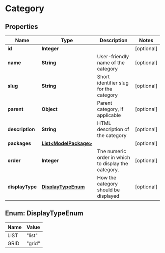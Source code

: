 

# Category


## Properties

| Name | Type | Description | Notes |
|------------ | ------------- | ------------- | -------------|
|**id** | **Integer** |  |  [optional] |
|**name** | **String** | User-friendly name of the category |  [optional] |
|**slug** | **String** | Short identifier slug for the category |  [optional] |
|**parent** | **Object** | Parent category, if applicable |  [optional] |
|**description** | **String** | HTML description of the category |  [optional] |
|**packages** | [**List&lt;ModelPackage&gt;**](ModelPackage.md) |  |  [optional] |
|**order** | **Integer** | The numeric order in which to display the category. |  [optional] |
|**displayType** | [**DisplayTypeEnum**](#DisplayTypeEnum) | How the category should be displayed |  [optional] |



## Enum: DisplayTypeEnum

| Name | Value |
|---- | -----|
| LIST | &quot;list&quot; |
| GRID | &quot;grid&quot; |



